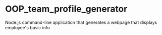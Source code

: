 # OOP_team_profile_generator
Node.js command-line application that generates a webpage that displays employee's  basic info
